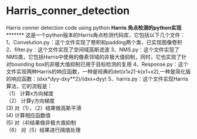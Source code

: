 # Harris_conner_detection
Harris conner detection code using python
********************************************Harris 角点检测的python实现***************************************************
这是一个python版本的Harris角点检测代码库，它包括以下几个文件：
1、Convelution.py：这个文件实现了卷积和padding两个类，已实现图像卷积
2、filter.py：这个文件实现了空间域高斯滤波
3、NMS.py：这个文件实现了NMS类，它包括Harris中使用的像素邻域的非极大值抑制，同时，它也实现了针对bounding box的非极大值抑制已用于目标检测的复用
4、Response.py：这个文件实现两种Harris的响应函数，一种是经典的det(x1*x2)-k*(x1+x2),一种是简化版的响应函数：(dxx*dyy-dxy**2)/(dxx+dyy)
5、harris.py：这个文件实现Harris算法，它的流程是：  
              （1） 计算x方向梯度   
              （2） 计算y方向梯度    
               (3)  对（1），（2）结果做高斯平滑  
               (4)  计算相应函数值   
               (5)  对（4)结果做非极大值抑制  
              （6）  对（5）结果进行阈值处理  
